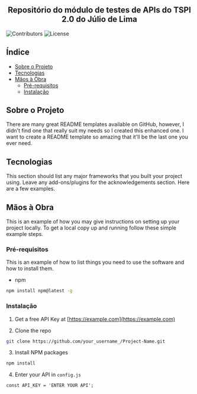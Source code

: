 <br/>
<p align="center">
  <h2 align="center">Repositório do módulo de testes de APIs do TSPI 2.0 do Júlio de Lima</h2>
</p>

  ![Contributors](https://img.shields.io/github/contributors/elccastro/TSPI2.0-JulioDeLima-Modulo9-TestesDeAPI?color=dark-green) ![License](https://img.shields.io/github/license/elccastro/TSPI2.0-JulioDeLima-Modulo9-TestesDeAPI) 



## Índice

* [Sobre o Projeto](#sobre-o-projeto)
* [Tecnologias](#tecnologias)
* [Mãos à Obra](#mãos-à-obra)
  * [Pré-requisitos](#pré-requisitos)
  * [Instalação](#instalação)

## Sobre o Projeto

There are many great README templates available on GitHub, however, I didn't find one that really suit my needs so I created this enhanced one. I want to create a README template so amazing that it'll be the last one you ever need.

## Tecnologias

This section should list any major frameworks that you built your project using. Leave any add-ons/plugins for the acknowledgements section. Here are a few examples.

## Mãos à Obra

This is an example of how you may give instructions on setting up your project locally.
To get a local copy up and running follow these simple example steps.

### Pré-requisitos

This is an example of how to list things you need to use the software and how to install them.

* npm

```sh
npm install npm@latest -g
```

### Instalação

1. Get a free API Key at [https://example.com](https://example.com)

2. Clone the repo

```sh
git clone https://github.com/your_username_/Project-Name.git
```

3. Install NPM packages

```sh
npm install
```

4. Enter your API in `config.js`

```JS
const API_KEY = 'ENTER YOUR API';
```
